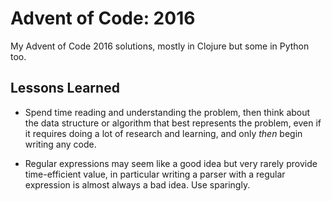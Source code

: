 Advent of Code: 2016
====================

My Advent of Code 2016 solutions, mostly in Clojure but some in Python too.

Lessons Learned
---------------

* Spend time reading and understanding the problem, then think about the data
  structure or algorithm that best represents the problem, even if it requires
  doing a lot of research and learning, and only _then_ begin writing any code.
  
* Regular expressions may seem like a good idea but very rarely provide
  time-efficient value, in particular writing a parser with a regular expression
  is almost always a bad idea. Use sparingly.
